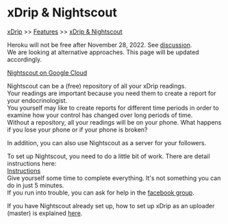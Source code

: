 # xDrip & Nightscout  
[xDrip](../README.md) >> [Features](./Features_page) >> [xDrip & Nightscout](./Nightscout_page)  

Heroku will not be free after November 28, 2022.  See [discussion](https://github.com/NightscoutFoundation/xDrip/discussions/2299).  
We are looking at alternative approaches.  This page will be updated accordingly.  
  
[Nightscout on Google Cloud](./Nightscout/GoogleCloud)  
  
Nightscout can be a (free) repository of all your xDrip readings.  
Your readings are important because you need them to create a report for your endocrinologist.  
You yourself may like to create reports for different time periods in order to examine how your control has changed over long periods of time.  
Without a repository, all your readings will be on your phone.  What happens if you lose your phone or if your phone is broken?  

In addition, you can also use Nightscout as a server for your followers.  

To set up Nightscout, you need to do a little bit of work.  There are detail instructions here:  
[Instructions](http://nightscout.github.io/nightscout/new_user/?fbclid=IwAR0DxNdlDP0LaAb-Kyv8BlmmYJMVxTOTjFZVhOw2ToE2RfNggP9GTLw8o2M)  
Give yourself some time to complete everything.  It's not something you can do in just 5 minutes.  
If you run into trouble, you can ask for help in the [facebook group](https://www.facebook.com/groups/cgminthecloud).  

If you have Nightscout already set up, how to set up xDrip as an uploader (master) is explained [here](./Nightscout-Settings.md).    
  
